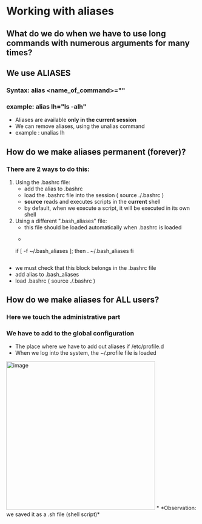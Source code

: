 # Working with aliases
## What do we do when we have to use long commands with numerous arguments for many times?
## We use ALIASES
### Syntax: alias <name_of_command>="<command>"
### example: alias lh="ls -alh"
* Aliases are available **only in the current session**
* We can remove aliases, using the unalias command
* example : unalias lh

## How do we make aliases permanent (forever)?
### There are 2 ways to do this:
1. Using the .bashrc file:
   * add the alias to .bashrc
   * load the .bashrc file into the session ( source ./.bashrc )
   * **source** reads and executes scripts in the **current** shell
   * by default, when we execute a script, it will be executed in its own shell
2. Using a different ".bash_aliases" file:
   * this file should be loaded automatically when .bashrc is loaded
   * ```
    if [ -f ~/.bash_aliases ]; then
    . ~/.bash_aliases
    fi
    ```
  * we must check that this block belongs in the .bashrc file
  * add alias to .bash_aliases
  * load .bashrc ( source ./.bashrc )

## How do we make aliases for ALL users?
### Here we touch the administrative part
### We have to add to the global configuration
* The place where we have to add out aliases if /etc/profile.d
* When we log into the system, the ~/.profile file is loaded
<img width="392" alt="image" src="https://github.com/bogdandragosvasile/UTCN_summer_2023/assets/36898665/cb157eee-bc2e-4c70-bdd6-3da8574dc4e4">
* *Observation: we saved it as a .sh file (shell script)*
